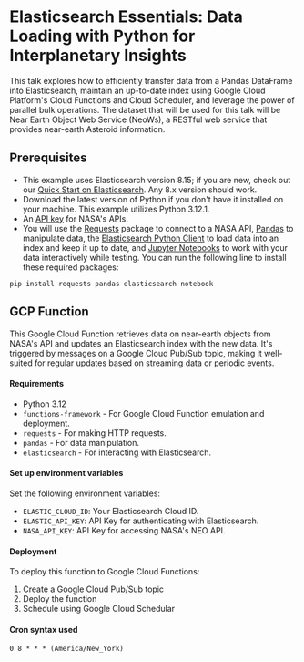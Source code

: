 # Elasticsearch Essentials: Data Loading with Python for Interplanetary Insights
This talk explores how to efficiently transfer data from a Pandas DataFrame into Elasticsearch, maintain an up-to-date index using Google Cloud Platform's Cloud Functions and Cloud Scheduler, and leverage the power of parallel bulk operations. The dataset that will be used for this talk will be Near Earth Object Web Service (NeoWs), a RESTful web service that provides near-earth Asteroid information.

## Prerequisites
- This example uses Elasticsearch version 8.15; if you are new, check out our [Quick Start on Elasticsearch](https://www.elastic.co/guide/en/elasticsearch/reference/current/getting-started.html). Any 8.x version should work.
- Download the latest version of Python if you don't have it installed on your machine. This example utilizes Python 3.12.1.
- An [API key](https://api.nasa.gov) for NASA's APIs.
- You will use the [Requests](https://requests.readthedocs.io/en/latest/) package to connect to a NASA API, [Pandas](https://pandas.pydata.org/) to manipulate data, the [Elasticsearch Python Client](https://www.elastic.co/guide/en/elasticsearch/client/python-api/current/getting-started-python.html) to load data into an index and keep it up to date, and [Jupyter Notebooks](https://jupyter-notebook.readthedocs.io/en/latest/) to work with your data interactively while testing. You can run the following line to install these required packages:

```
pip install requests pandas elasticsearch notebook
```

## GCP Function
This Google Cloud Function retrieves data on near-earth objects from NASA's API and updates an Elasticsearch index with the new data. It's triggered by messages on a Google Cloud Pub/Sub topic, making it well-suited for regular updates based on streaming data or periodic events.

#### Requirements
- Python 3.12
- `functions-framework` - For Google Cloud Function emulation and deployment.
- `requests` - For making HTTP requests.
- `pandas` - For data manipulation.
- `elasticsearch` - For interacting with Elasticsearch.

#### Set up environment variables
Set the following environment variables:
- `ELASTIC_CLOUD_ID`: Your Elasticsearch Cloud ID.
- `ELASTIC_API_KEY`: API Key for authenticating with Elasticsearch.
- `NASA_API_KEY`: API Key for accessing NASA's NEO API.

#### Deployment
To deploy this function to Google Cloud Functions:

1. Create a Google Cloud Pub/Sub topic
2. Deploy the function
3. Schedule using Google Cloud Schedular

#### Cron syntax used
```
0 8 * * * (America/New_York)
```

